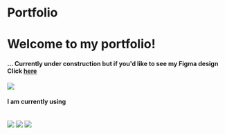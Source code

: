 # Portfolio

<h1>Welcome to my portfolio!</h1>

<h4>... Currently under construction but if you'd like to see my Figma design Click <a href="https://www.figma.com/file/s48in5a9ddblVKyR9KtOif/Portfolio?node-id=20%3A5">here</a></h4>
<img src="https://img.shields.io/badge/Figma-F24E1E?style=for-the-badge&logo=figma&logoColor=white" />

<h4>I am currently using</h4>
<br>
<img src="https://img.shields.io/badge/HTML5-E34F26?style=for-the-badge&logo=html5&logoColor=white" />
<img src="https://img.shields.io/badge/JavaScript-F7DF1E?style=for-the-badge&logo=javascript&logoColor=black" />
<img src="https://img.shields.io/badge/Sass-CC6699?style=for-the-badge&logo=sass&logoColor=white" />
<img src="https://img.shields.io/badge/Visual_Studio_Code-0078D4?style=for-the-badge&logo=visual%20studio%20code&logoColor=white/>